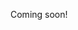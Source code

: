 Coming soon!

<!--

https://medium.com/@mattklein123/crash-early-and-crash-often-for-more-reliable-software-597738dd21c5

-->
